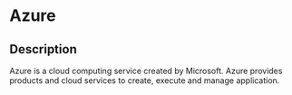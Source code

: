 # Azure

## Description

Azure is a cloud computing service created by Microsoft. Azure provides products and cloud services to create, execute and manage application.
